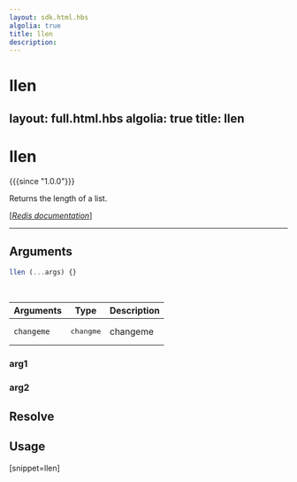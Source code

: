 ```yaml
---
layout: sdk.html.hbs
algolia: true
title: llen
description:
---
```


# llen
layout: full.html.hbs
algolia: true
title: llen
---

# llen

{{{since "1.0.0"}}}

Returns the length of a list.

[[_Redis documentation_]](https://redis.io/commands/llen)

---

## Arguments

```js
llen (...args) {}

```

<br/>

| Arguments    | Type    | Description |
|--------------|---------|-------------|
| ``changeme`` | <pre>changme</pre> | changeme    |

### arg1

### arg2

## Resolve

## Usage

[snippet=llen]
